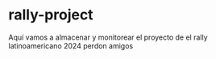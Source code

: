 # rally-project
Aquí vamos a almacenar y monitorear el proyecto de el rally latinoamericano 2024
perdon amigos